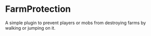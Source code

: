 # FarmProtection

A simple plugin to prevent players or mobs from destroying farms by walking or jumping on it.
